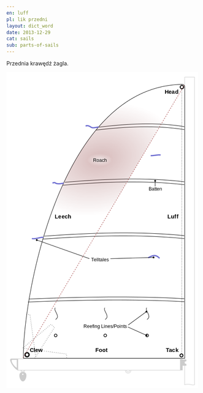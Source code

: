 ```yaml
---
en: luff
pl: lik przedni
layout: dict_word
date: 2013-12-29
cat: sails
sub: parts-of-sails
---
```


Przednia krawędź żagla.

![części żagla](/img/dict/parts_of_a_sail.png)

